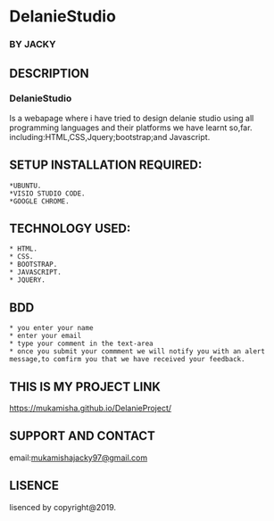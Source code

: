 # DelanieStudio
### BY **JACKY**
## DESCRIPTION
### DelanieStudio
Is a webapage where i have tried to design delanie studio using all programming languages and their platforms we have learnt so,far.
including:HTML,CSS,Jquery;bootstrap;and Javascript.

## SETUP INSTALLATION REQUIRED:
    *UBUNTU.
    *VISIO STUDIO CODE.	
    *GOOGLE CHROME.
## TECHNOLOGY USED:
    * HTML.
    * CSS.
    * BOOTSTRAP.
    * JAVASCRIPT.
    * JQUERY.
## BDD
    * you enter your name
    * enter your email
    * type your comment in the text-area
    * once you submit your commment we will notify you with an alert message,to comfirm you that we have received your feedback.
## THIS IS MY PROJECT LINK
https://mukamisha.github.io/DelanieProject/

## SUPPORT AND CONTACT
email:mukamishajacky97@gmail.com
## LISENCE
lisenced by copyright@2019.


